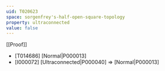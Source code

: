 ```yaml
---
uid: T020623
space: sorgenfrey's-half-open-square-topology
property: ultraconnected
value: false
---
```

[[Proof]]

* [T014686] [Normal|P000013]
* [I000072] [Ultraconnected|P000040] => [Normal|P000013]

